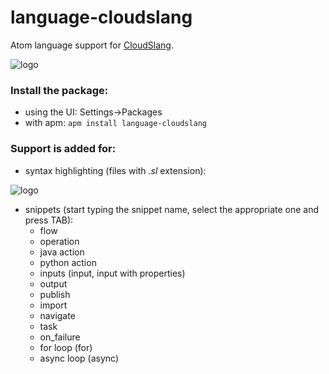 # language-cloudslang

Atom language support for [CloudSlang](http://www.cloudslang.io/#/).

![logo](http://i.imgur.com/ihI560V.png)

### Install the package:

- using the UI: Settings->Packages
- with apm: `apm install language-cloudslang`

### Support is added for:

- syntax highlighting (files with *.sl* extension):

![logo](http://i.imgur.com/Q1E9lys.png)

- snippets (start typing the snippet name, select the appropriate one and press TAB):
  - flow
  - operation
  - java action
  - python action
  - inputs (input, input with properties)
  - output
  - publish
  - import
  - navigate
  - task
  - on_failure
  - for loop (for)
  - async loop (async)
